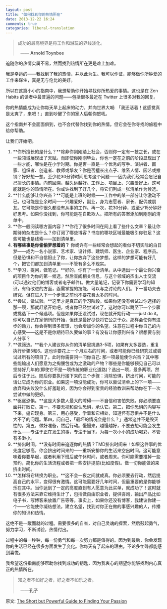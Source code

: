 ```yaml
---
layout: post
title: "如何找到你的热情所在"
date: 2013-12-22 16:24
comments: true
categories: liberal-translation
---
```

> 成功的最高境界是将工作和游玩的界线淡化。
>
>   —— **Arnold Toynbee**

追随你的热情实属不易，然而找到热情所在更是难上加难。

我是幸运的——我找到了我的热情，并以此为生。我可以作证，能够做你所钟爱的工作来谋生，真是无与伦比的美好。

所以在这篇小小的指南中，我想帮助你开始寻找你所热爱的事情。这也是在 Zen Habits 的读者中最普遍的问题——包括很多最近在 Twitter 上很多对我的回复。

你的热情能成为让你每天早上起床的动力，并向世界大喊: 「我还活着！这感觉真是太爽了，来吧！」直到吵醒了你的家人后朝你怒吼。

这个指南并不会面面俱到，也不会代替你找到你的热情。但它会在你寻找的旅程中给你帮助。

让我们开始吧。

1.  **你所擅长的是什么？**除非你刚刚踏上社会，否则你一定有一技之长，或在一些领域展现出了天赋。而即使你刚刚毕业，你也一定在之前的阶段显现出了一些才能，哪怕是在小学时期。你是否一直是一个优秀的写手、演讲者、画家、组织者、创造者、教师或挚友？你是否擅长出点子、维系人情、园艺或推销？好好想一想。至少花30分钟时间思考这个问题——因为我们经常会忘记自己擅长的事情。向前回溯，越久远越好。工作上、项目上、兴趣爱好上。这可能就是你的热情所在。你或许找到了好几个，将它们列成一张清单作为候选。
2.  **什么能够让你兴奋？**可能是上班的时候——工作中的某一部分让你激动不已。也可能是业余时间——兴趣爱好，副业，身为志愿者、家长、配偶或朋友。它可能是你很久都没有从事的工作。再一次，花30分钟，或至少15分钟好好思考。如果你没找到，你可能是在自欺欺人。把所有的答案添加到刚刚的清单中。
3.  **你一般阅读哪方面内容？**你花了很多时间在网上看了些什么文章？最让你期待的杂志是什么？你订阅了哪些博客？书店的哪块区域最能吸引你驻足？这些可能也是线索——加到清单里。
4.  **有哪些事是你偷偷梦想着的？** 你或许有一些经常会想起的看似不切实际的白日梦——成为一名小说家、艺术家、设计师、建筑师、医生、企业家、程序员。但是恐惧和不自信阻止了你，让你放弃了这些梦想。这样的梦想可能有好几个，把它们都加到清单里——不管有多么不现实。
5.  **学习，提问，做笔记。**好的，你有了一份清单。从中选出一个最让你兴奋的项目作为你的第一候选。然后查阅相关信息，与这个领域的杰出人士交流(可以通过他们的博客或者电子邮件)。做大量笔记，记录下你需要学习的知识，有待改进的方面，亟需掌握的技能，可以与之讨论的人们。下一番功夫去研究，但在进入下一个步骤之前也不要花费太多的时间。
6.  **尝试，做试验。**这里才是真正的学习阶段。如果你还没有尝试过你选择的那一项，那就赶紧开始吧。或者你已经尝试过了，这时你可以跳至下一个步骤或挑选下一个候选项。但是如果你还没试过，现在就开始行动——just do it。你可以自己在家悄悄的开始，但还是最好尽快将它公之于众。那样会使你有进步的动力，你会得到很多反馈，也会增加你的名望。注意在过程中你自己的内心感受——这是不是你期待已久要做的事？有没有让你感到兴奋？很想要与别人分享？
7.  **做筛选。**我个人建议你从你的清单里挑选3-5项，如果有太多要选，重复执行步骤5和6。这也许要花上一个月左右的时间，或者可能你已经研究过或尝试过所有的项目了。此时你需要问一问你自己: 那一项最能使你兴奋？其中哪些能输出人们愿意为之掏腰包或为之激动的产物？哪些是你能够预见自己可以坚持好几年的(即使它不是一项传统的职业化道路)？选出一项，最多两项，然后专注于此。随后你要执行接下来的三个步骤：消除恐惧，挤出时间，可能的话让它成为你的职业。如果这一项没能成功，你可以尝试清单上的下一项——放弃和失败没什么好羞耻的，因为你会得到宝贵的经验教训来帮助你在下一次尝试中做的更好。
8.  **驱逐恐惧。**这是大多数人最大的障碍——不自信和害怕失败。你必须要直面并打败它。第一，不要无视和否认恐惧，承认它。第二，把你恐惧的内容写下来，逼它现身。第三，用心感受，学着和它相处，知道怀有恐惧并不是什么大不了的问题。第四，问自己，「最坏的情况会是什么？」通常这并不是毁灭性的。第五，做好准备，然后行动。慢慢来，越慢越好，不要去想可能会发生什么——专注于正在发生的事，专注于当下。为每一次小小的成功喝彩，不管有多渺小。
9.  **挤出时间。**没有时间来追逐你的热情？TMD挤出时间来！如果这件事的优先度足够高，你会挤出时间来的——重新安排你的生活来空出时间。这可能意味着你要早起，或者利用下班后或午休时间，或者周末。你可能需要推掉一些预约，简化你的生活流程或者把一些安排提前(比如度假)。做一切你能做的来挤出时间。
10. **怎样将它转换为职业。**这不会一夜之间就成真。你必须要去行动，然后提高自己的水平，变得很有激情。这可能需要好几年时间，但最重要的是你能够乐在其中。当你达到了一定的高度直到有人愿意为此买单，就成功了！这时就有很多方法来靠它维持生计了，包括做自由职业者，提供咨询，输出产品比如电子书，写博客来放置广告等等。事实上，如果你还没有博客，我建议你建一个——它能使你凝结想法，建立名望，找到对你正在做的事感兴趣的人，传播你的知识和热情。

这绝不是一蹴而就的过程。需要很多的自省，对自己灵魂的探索，然后鼓起勇气，努力学习，不断试验，热情付出。

过程中的每一秒钟，每一份勇气和每一次努力都是值得的。因为到最后，你会发现你的生活已经在很多方面发生了变化。你每天有了起床的理由，不论多忙碌都能感到喜悦。

我希望这份指南能够帮助你找到成功的钥匙，因为我衷心的期望你能够找到内心真正的热情所在。

> 知之者不如好之者，好之者不如乐之者。
>
>   ——**孔子**

原文: [The Short but Powerful Guide to Finding Your Passion](http://zenhabits.net/the-short-but-powerful-guide-to-finding-your-passion/)
